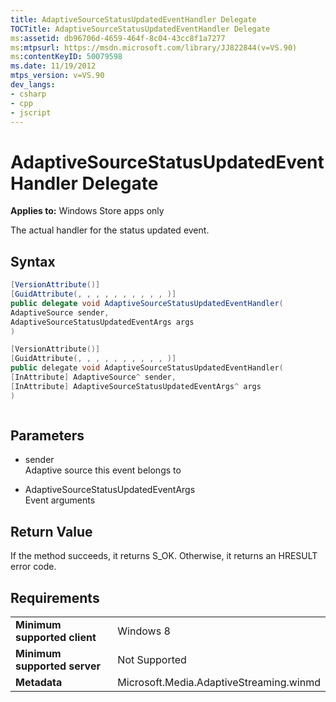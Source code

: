 ```yaml
---
title: AdaptiveSourceStatusUpdatedEventHandler Delegate
TOCTitle: AdaptiveSourceStatusUpdatedEventHandler Delegate
ms:assetid: db96706d-4659-464f-8c04-43cc8f1a7277
ms:mtpsurl: https://msdn.microsoft.com/library/JJ822844(v=VS.90)
ms:contentKeyID: 50079598
ms.date: 11/19/2012
mtps_version: v=VS.90
dev_langs:
- csharp
- cpp
- jscript
---
```


# AdaptiveSourceStatusUpdatedEventHandler Delegate

**Applies to:** Windows Store apps only

The actual handler for the status updated event.

## Syntax

```csharp
[VersionAttribute()]
[GuidAttribute(, , , , , , , , , , )]
public delegate void AdaptiveSourceStatusUpdatedEventHandler(
AdaptiveSource sender,
AdaptiveSourceStatusUpdatedEventArgs args
)
```

```cpp
[VersionAttribute()]
[GuidAttribute(, , , , , , , , , , )]
public delegate void AdaptiveSourceStatusUpdatedEventHandler(
[InAttribute] AdaptiveSource^ sender,
[InAttribute] AdaptiveSourceStatusUpdatedEventArgs^ args
)
```

```jscript
```

## Parameters

  - sender  
    Adaptive source this event belongs to

  - AdaptiveSourceStatusUpdatedEventArgs  
    Event arguments

## Return Value

If the method succeeds, it returns S\_OK. Otherwise, it returns an HRESULT error code.

## Requirements

|||
|--- |--- |
|**Minimum supported client**|Windows 8|
|**Minimum supported server**|Not Supported|
|**Metadata**|Microsoft.Media.AdaptiveStreaming.winmd|

